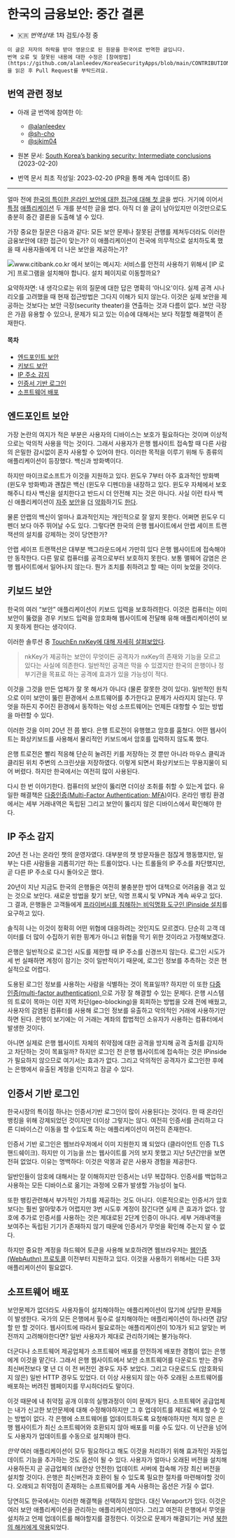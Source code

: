# 한국의 금융보안: 중간 결론


* :kr: *번역상태*: 1차 검토/수정 중

```
이 글은 저자의 허락을 받아 영문으로 된 원문을 한국어로 번역한 글입니다.
번역 오류 및 잘못된 내용에 대한 수정은 [참여방법](https://github.com/alanleedev/KoreaSecurityApps/blob/main/CONTRIBUTION.md)을 읽은 후 Pull Request를 부탁드려요.
```

## 번역 관련 정보

- 아래 글 번역에 참여한 이:
  - [@alanleedev](https://github.com/alanleedev)
  - [@sh-cho](https://github.com/sh-cho)
  - [@sjkim04](https://github.com/sjkim04)

- 원본 문서: [South Korea’s banking security: Intermediate conclusions](https://palant.info/2023/02/20/south-koreas-banking-security-intermediate-conclusions/) (2023-02-20)
- 번역 문서 최초 작성일: 2023-02-20 (PR을 통해 계속 업데이트 중)

---
 
얼마 전에 [한국의 특이한 온라인 보안에 대한 접근에 대해 첫 글](https://palant.info/2023/01/02/south-koreas-online-security-dead-end/)을 썼다.
거기에 이어서 [특정](https://palant.info/2023/01/09/touchen-nxkey-the-keylogging-anti-keylogger-solution/) [애플리케이션](https://palant.info/2023/01/25/ipinside-koreas-mandatory-spyware/) 두 개를 분석한 글을 썼다.
아직 더 쓸 글이 남아있지만 이것만으로도 충분히 중간 결론을 도출해 낼 수 있다.

가장 중요한 질문은 다음과 같다: 모든 보안 문제나 잘못된 관행를 제쳐두더라도 이러한 금융보안에 대한 접근이 맞는가?
이 애플리케이션이 전국에 의무적으로 설치하도록 했을 때 사용자들에게 더 나은 보안을 제공하는가?

![www.citibank.co.kr 에서 보이는 메시지: 서비스를 안전히 사용하기 위해서 [IP 로거] 프로그램을 설치해야 합니다. 설치 페이지로 이동할까요?](https://palant.info/2023/02/20/south-koreas-banking-security-intermediate-conclusions/message.png)


요약하자면: 내 생각으로는 위의 질문에 대한 답은 명확히 ‘아니오'이다. 실제 공격 시나리오를 고려했을 때 현재 접근방법은 그다지 이해가 되지 않는다. 이것은 실제 보안을 제공하는 것보다는 보안 극장(security theater)을 연출하는 것과 다름이 없다.
보안 극장은 가끔 유용할 수 있으나, 문제가 되고 있는 이슈에 대해서는 보다 적절할 해결책이 존재한다.

#### 목차

- [엔드포인트 보안](#엔드포인트-보안)
- [키보드 보안](#키보드-보안)
- [IP 주소 감지](IP-주소-감지)
- [인증서 기반 로그인](#인증서-기반-로그인)
- [소프트웨어 배포](#소프트웨어-배포)

## 엔드포인트 보안

가장 논란의 여지가 적은 부분은 사용자의 디바이스는 보호가 필요하다는 것이며 이상적으로는 악의적 사용을 막는 것이다.
그래서 사용자가 은행 웹사이트 접속할 때 다른 사람의 은밀한 감시없이 혼자 사용할 수 있어야 한다.
이러한 목적을 이루기 위해 두 종류의 애플리케이션이 등장했다.
백신과 방화벽이다. 

하지만 마이크로소프트가 이것을 지원하고 있다.
윈도우 7부터 아주 효과적인 방화벽 (윈도우 방화벽)과 괜찮은 백신 (윈도우 디펜더)을 내장하고 있다.
윈도우 자체에서 보호해주니 타사 백신을 설치한다고 반드시 더 안전해 지는 것은 아니다.
사실 이런 타사 백신 애플리케이션이 [자주](https://palant.info/2019/10/28/avast-online-security-and-avast-secure-browser-are-spying-on-you/) [보안](https://palant.info/2020/06/22/exploiting-bitdefender-antivirus-rce-from-any-website/)을 [더](https://palant.info/2019/08/19/kaspersky-in-the-middle--what-could-possibly-go-wrong/) [약화](https://palant.info/2020/01/13/pwning-avast-secure-browser-for-fun-and-profit/)하기도 [한다](https://palant.info/2020/02/25/mcafee-webadvisor-from-xss-in-a-sandboxed-browser-extension-to-administrator-privileges/).


물론 안랩의 백신이 얼마나 효과적인지는 개인적으로 잘 알지 못한다.
어쩌면 윈도우 디펜더 보다 아주 뛰어날 수도 있다.
그렇다면 한국의 은행 웹사이트에서 안랩 세이프 트랜잭션의 설치를 강제하는 것이 당연한가?

안랩 세이프 트랜잭션은 대부분 백그라운드에서 가만히 있다 은행 웹사이트에 접속해야만 동작한다.
다른 말로 컴퓨터를 공격으로부터 보호하지 못한다.
보통 맬웨어 감염은 은행 웹사이트에서 일어나지 않는다.
뭔가 조치를 취하려고 할 때는 이미 늦었을 것이다.

## 키보드 보안

한국의 여러 “보안” 애플리케이션이 키보드 입력을 보호하려한다.
이것은 컴퓨터는 이미 보안이 뚫렸을 경우 키보드 입력을 암호화해 웹사이트에 전달해 유해 애플리케이션이 보지 못하게 한다는 생각이다. 

이러한 솔루션 중 [TouchEn nxKey에 대해 자세히 살펴보았다](https://palant.info/2023/01/09/touchen-nxkey-the-keylogging-anti-keylogger-solution/).

> nkKey가 제공하는 보안이 무엇이든 공격자가 nxKey의 존재와 기능을 모르고 있다는 사실에 의존한다. 일반적인 공격은 막을 수 있겠지만 한국의 은행이나 정부기관을 목표로 하는 공격에 효과가 있을 가능성이 적다. 

이것을 그것을 만든 업체가 잘 못 해서가 아니다 (물론 잘못한 것이 있다).
일반적인 원칙으로 이미 보안이 뚫린 환경에서 소프트웨어를 추가한다고 문제가 사라지지 않는다.
무엇을 하든지 주어진 환경에서 동작하는 악성 소프트웨어는 언제든 대항할 수 있는 방법을 마련할 수 있다.

이러한 것을 이미 20년 전 쯤 봤다.
은행 트로전이 유행했고 암호를 훔쳤다.
어떤 웹사이트는 화상키보드를 사용해서 물리적인 키보드에서 암호를 입력하지 않도록 했다.

은행 트로전은 빨리 적응해 단순히 눌려진 키를 저장하는 것 뿐만 아니라 마우스 클릭과 클리된 위치 주변의 스크린샷을 저장하였다.
이렇게 되면서 화상키보드는 무용지물이 되어 버렸다.
하지만 한국에서는 여전히 많이 사용된다.

다시 한 번 이야기한다.
컴퓨터의 보안이 뚫리면 더이상 조취를 취할 수 있는게 없다.
유일한 해결책은 [다중인증(Multi-Factor Authentication; MFA)](https://en.wikipedia.org/wiki/Multi-factor_authentication)이다.
온라인 뱅킹 환경에서는 세부 거래내역은 독립된 그리고 보안이 뚫리지 않은 디바이스에서 확인해야 한다.


## IP 주소 감지

20년 전 나는 온라인 챗의 운영자였다.
대부분의 챗 방문자들은 점잖게 행동했지만, 일부는 다른 사람들을 괴롭히기만 하는 트롤이었다.
나는 트롤들의 IP 주소를 차단했지만, 곧 다른 IP 주소로 다시 돌아오곤 했다.

20년이 지난 지금도 한국의 은행들은 여전히 불충분한 방어 대책으로 어려움을 겪고 있는 것으로 보인다.
새로운 방법을 찾기 보단, 익명 프록시 및 VPN과 계속 싸우고 있다.
그 결과, 은행들은 고객들에게 [프라이버시를 침해하는 비익명화 도구인 IPinside 설치](https://palant.info/2023/01/25/ipinside-koreas-mandatory-spyware/)를 요구하고 있다.

솔직히 나는 이것이 정확히 어떤 위협에 대응하려는 것인지도 모르겠다.
단순히 고객 데이터를 더 많이 수집하기 위한 핑계가 아니고 위협을 막기 위한 것이라고 가정해보겠다.

은행은 일반적으로 로그인 시도를 제한할 때 IP 주소를 신경쓰지 않는다.
로그인 시도가 세 번 실패하면 계정이 잠기는 것이 일반적이기 때문에, 로그인 정보를 추측하는 것은 현실적으로 어렵다.

도용된 로그인 정보를 사용하는 사람을 식별하는 것이 목표일까?
하지만 이 또한 [다중 인증(multi-factor authentication) ](https://en.wikipedia.org/wiki/Multi-factor_authentication)으로 가장 잘 해결할 수 있는 문제다.
은행 시스템의 트로이 목마는 이런 지역 차단(geo-blocking)을 회피하는 방법을 오래 전에 배웠고, 사용자의 감염된 컴퓨터를 사용해 로그인 정보를 유출하고 악의적인 거래에 사용하기만 하면 된다.
은행이 보기에는 이 거래는 계좌의 합법적인 소유자가 사용하는 컴퓨터에서 발생한 것이다.

아니면 실제로 은행 웹사이트 자체의 취약점에 대한 공격을 방지해 공격 출처를 감지하고 차단하는 것이 목표일까?
하지만 로그인 전 은행 웹사이트에 접속하는 것은 IPinside가 필요하지 않으므로 여기서는 효과가 없다.
그리고 악의적인 공격자가 로그인한 후에는 은행에서 유출된 계정을 인지하고 잠글 수 있다.


## 인증서 기반 로그인

한국시장의 특이점 하나는 인증서기반 로그인이 많이 사용된다는 것이다.
한 때 온라인 뱅킹을 위해 강제되었던 것이지만 더이상 그렇지는 않다.
여전히 인증서를 관리하고 다른 디바이스간 이동을 할 수있도록 하는 애플리케이션이 여전히 존재한다.

인증서 기반 로그인은 웹브라우저에서 이미 지원한지 꽤 되었다 (클라이언트 인증 TLS 핸드쉐이크).
하지만 이 기능을 쓰는 웹사이트를 거의 보지 못했고 지난 5년간만을 보면 전혀 없었다.
이유는 명백하다: 이것은 악몽과 같은 사용자 경험을 제공한다.

일반인들이 암호에 대해서는 잘 이해하지만 인증서는 너무 복잡하다.
인증서를 백업하고 사용하는 모든 디바이스로 옮기는 과정에 오류가 발생할 가능성이 높다.

또한 뱅킹관련해서 부가적인 가치를 제공하는 것도 아니다.
이론적으로는 인증서가 암호보다는 훨씬 알아맞추가 어렵지만 3번 시도후 계정이 잠긴다면 실제 큰 효과가 없다.
암호에 추가로 인증서를 사용하는 것은 제대로된 2단계 인증이 아니다.
세부 거래내역을 보여주는 독립된 기기가 존재하지 않기 때문에 인증서가 무엇을 확인해 주는지 알 수 없다.

하지만 중요한 계정을 하드웨어 토큰을 사용해 보호하려면 웹브라우저는 [웹인증(WebAuthn) 프로토콜](https://en.wikipedia.org/wiki/WebAuthn) 이전부터 지원하고 있다.
이것을 사용하기 위해서는 다른 3자 애플리케이션이 필요없다.

## 소프트웨어 배포

보안문제가 없더라도 사용자들이 설치해야하는 애플리케이션이 많기에 상당한 문제들이 발생한다.
국가의 모든 은행에서 필수로 설치해야하는 애플리케이션이 하나라면 감당할 만 할 것이다.
웹사이트에 따라서 필요로하는 애플리케이션이 10개가 되고 알맞는 버전까지 고려해야한다면?
일반 사용자가 제대로 관리하기에는 불가능하다.

더군다나 소프트웨어 제공업체가 소프트웨어 배포를 안전하게 배포한 경험이 없는 은행에게 이것을 맡긴다.
그래서 은행 웹사이트에서 보안 소프트웨어를 다운로드 받는 경우 최신버전보다 몇 년 더 이 전 버전인 경우도 자주 보았다.
그리고 다운로드도 (암호화되지 않은) 일반 HTTP 경우도 있었다.
더 이상 사용되지 않는 아주 오래된 소프트웨어를 배포하는 버려진 웹페이지를 무시하더라도 말이다.

이것 때문에 내 취약점 공개 이후의 실행과정이 이미 문제가 된다.
소프트웨어 공급업체는 내가 신고한 보안문제에 대해 수정해야하지만 그 후 업데이트를 제대로 배포할 수 있는 방법이 없다.
각 은행에 소프트웨어를 업데이트하도록 요청해야하지만 적지 않은 은행 웹사이트가 최신 소프트웨어와 호환되지 않아 배포를 미룰 수도 있다. 이 난관을 넘어도 사용자가 업데이트를 수동으로 설치해야 한다.

_만약_ 여러 애플리케이션이 모두 필요하다고 해도 이것을 처리하기 위해 효과적인 자동업데이트 기능을 추가하는 것도 옵션이 될 수 있다. 사용자가 얼마나 오래된 버전을 설치해 사용하든지 곧 공급업체의 (보안상 안전한) 업데이트 서버에 접속해 가장 최신 버전을 설치할 것이다. 은행은 최신버전과 호환이 될 수 있도록 필요한 절차를 마련해야할 것이다. 오래되고 취약점이 존재하는 소프트웨어를 계속 사용하는 옵션은 가질 수 없다.

당연히도 한국에서는 이러한 해결책을 선택하지 않았다. 대신 Veraport가 있다. 이것은 여러 보안 애플리케이션을 관리하는 애플리케이션이다. 그리고 여전히 은행에서 무엇을 설치하고 언제 업데이트를 해야할지를 결정한다. 이것으로 문제가 해결되기는 커녕 [북한의 해커에게 악용](https://threatpost.com/hacked-software-south-korea-supply-chain-attack/161257/)되었다. 



